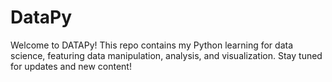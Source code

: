 # DataPy
Welcome to DATAPy! This repo contains my Python learning for data science, featuring data manipulation, analysis, and visualization. Stay tuned for updates and new content!
